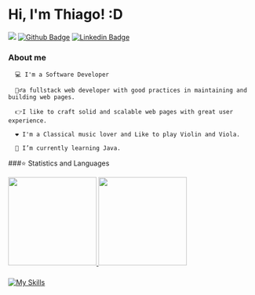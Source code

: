 
# Hi, I'm Thiago! :D
<a href="mailto:thiago.silva.ts804@gmail.com"><img src="https://img.shields.io/badge/-Gmail-red?style=flat-square&logo=Gmail&logoColor=white"></a>
[![Github Badge](https://img.shields.io/badge/-Github-000?style=flat-square&logo=Github&logoColor=white&link=https://github.com/Thiago-cez)](https://github.com/Thiago-cez)         [![Linkedin Badge](https://img.shields.io/badge/-LinkedIn-blue?style=flat-square&logo=Linkedin&logoColor=white&link=https://www.linkedin.com/in/thiago-cezario-966409125/)](https://www.linkedin.com/in/thiago-cezario-966409125/)

   ### About me
   
      💻 I'm a Software Developer 
      
      🙋‍♂️a fullstack web developer with good practices in maintaining and building web pages. 
       
      👉I like to craft solid and scalable web pages with great user experience.
      
      ❤️ I'm a Classical music lover and Like to play Violin and Viola.
      
      🌱 I’m currently learning Java.
      
      
###⭐ Statistics and Languages 

<div>
  <a href="https://github.com/Thiago-cez/thiagocezario"> 
    <img height="180em" src="https://github-readme-stats.vercel.app/api?username=thiagocezario&show_icons=true&theme=dark&include_all_commits=true&count_private=true"/>
    <img height="180em" src="https://github-readme-stats.vercel.app/api/top-langs/?username=Thiago-cez&layout=compact&langs_count=16&theme=dark"/>
</div>
  
###    
  
  [![My Skills](https://skills.thijs.gg/icons?i=js,ts,figma,java,nextjs,mysql,nodejs,react,tailwind,firebase,graphql,prisma,express,scss)](https://skills.thijs.gg)



 

